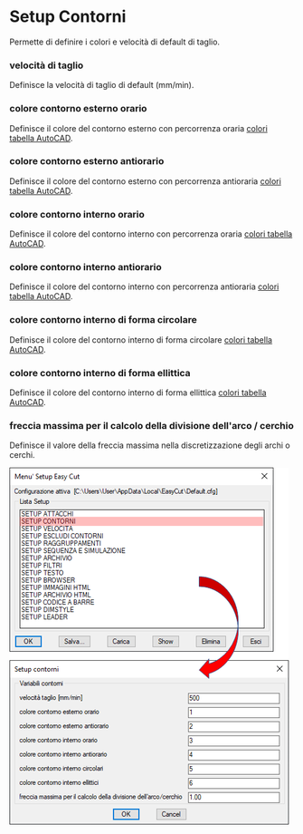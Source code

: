 # Setup Contorni

Permette di definire i colori e velocità di default di taglio.

### velocità di taglio

Definisce la velocità di taglio di default (mm/min).

### colore contorno esterno orario

Definisce il colore del contorno esterno con percorrenza oraria [colori tabella AutoCAD](https://support.ptc.com/help/creo/creo_pma/r11.0/italian/index.html#page/data_exchange/interface/Basic_AutoCAD_System_Colors.html).

### colore contorno esterno antiorario

Definisce il colore del contorno esterno con percorrenza antioraria [colori tabella AutoCAD](https://support.ptc.com/help/creo/creo_pma/r11.0/italian/index.html#page/data_exchange/interface/Basic_AutoCAD_System_Colors.html).

### colore contorno interno orario

Definisce il colore del contorno interno con percorrenza oraria [colori tabella AutoCAD](https://support.ptc.com/help/creo/creo_pma/r11.0/italian/index.html#page/data_exchange/interface/Basic_AutoCAD_System_Colors.html).

### colore contorno interno antiorario

Definisce il colore del contorno interno con percorrenza antioraria [colori tabella AutoCAD](https://support.ptc.com/help/creo/creo_pma/r11.0/italian/index.html#page/data_exchange/interface/Basic_AutoCAD_System_Colors.html).

### colore contorno interno di forma circolare

Definisce il colore del contorno interno di forma circolare [colori tabella AutoCAD](https://support.ptc.com/help/creo/creo_pma/r11.0/italian/index.html#page/data_exchange/interface/Basic_AutoCAD_System_Colors.html).

### colore contorno interno di forma ellittica

Definisce il colore del contorno interno di forma ellittica [colori tabella AutoCAD](https://support.ptc.com/help/creo/creo_pma/r11.0/italian/index.html#page/data_exchange/interface/Basic_AutoCAD_System_Colors.html).

### freccia massima per il calcolo della divisione dell'arco / cerchio

Definisce il valore della freccia massima nella discretizzazione degli archi o cerchi.

![Setup Contorni](/public/setup/menu-setup/setup-contorni.png)
